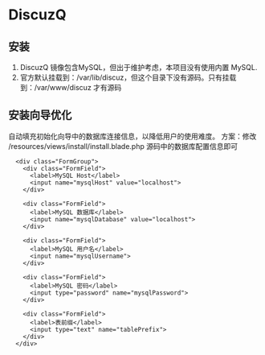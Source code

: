 # DiscuzQ


## 安装

1. DiscuzQ 镜像包含MySQL，但出于维护考虑，本项目没有使用内置 MySQL.
2. 官方默认挂载到：/var/lib/discuz，但这个目录下没有源码。只有挂载到：/var/www/discuz 才有源码

## 安装向导优化

自动填充初始化向导中的数据库连接信息，以降低用户的使用难度。
方案：修改 /resources/views/install/install.blade.php 源码中的数据库配置信息即可

```
  <div class="FormGroup">
    <div class="FormField">
      <label>MySQL Host</label>
      <input name="mysqlHost" value="localhost">
    </div>

    <div class="FormField">
      <label>MySQL 数据库</label>
      <input name="mysqlDatabase" value="localhost">
    </div>

    <div class="FormField">
      <label>MySQL 用户名</label>
      <input name="mysqlUsername">
    </div>

    <div class="FormField">
      <label>MySQL 密码</label>
      <input type="password" name="mysqlPassword">
    </div>

    <div class="FormField">
      <label>表前缀</label>
      <input type="text" name="tablePrefix">
    </div>
  </div>
```
